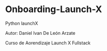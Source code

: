 # Onboarding-Launch-X
Python launchX 

Autor: Daniel Ivan De León Arzate 

Curso de Aorendizaje Launch X Fullstack
